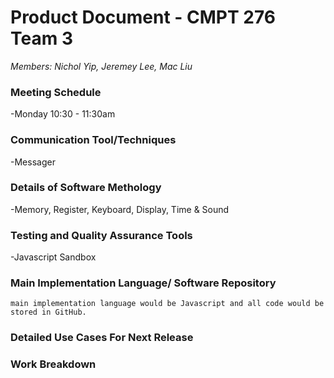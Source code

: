 # Product Document - CMPT 276 Team 3
_<font size = ""> 
   Members: Nichol Yip, Jeremey Lee, Mac Liu
</font>_

### Meeting Schedule
   -Monday 10:30 - 11:30am

### Communication Tool/Techniques
   -Messager

### Details of Software Methology
   -Memory, Register, Keyboard, Display, Time & Sound

### Testing and Quality Assurance Tools
   -Javascript Sandbox

### Main Implementation Language/ Software Repository
    main implementation language would be Javascript and all code would be stored in GitHub.
### Detailed Use Cases For Next Release

### Work Breakdown
